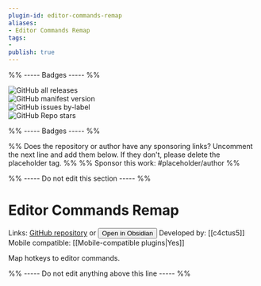 ```yaml
---
plugin-id: editor-commands-remap
aliases:
- Editor Commands Remap
tags: 
- 
publish: true
---
```


%% ----- Badges ----- %%

![GitHub all releases](https://img.shields.io/github/downloads/c4ctus5/editor-commands-remap/total?color=573E7A&logo=github&style=for-the-badge)   
![GitHub manifest version](https://img.shields.io/github/manifest-json/v/c4ctus5/editor-commands-remap?color=573E7A&logo=github&style=for-the-badge)   
![GitHub issues by-label](https://img.shields.io/github/issues/c4ctus5/editor-commands-remap/help%20wanted?color=573E7A&logo=github&style=for-the-badge)   
![GitHub Repo stars](https://img.shields.io/github/stars/c4ctus5/editor-commands-remap?color=573E7A&logo=github&style=for-the-badge)

%% ----- Badges ----- %%

%% Does the repository or author have any sponsoring links? Uncomment the next line and add them below. If they don't, please delete the placeholder tag. %%
%% Sponsor this work: #placeholder/author %%

%% ----- Do not edit this section ----- %%

# Editor Commands Remap

Links: [GitHub repository](https://github.com/c4ctus5/editor-commands-remap) or [<button id=HH>Open in Obsidian</button>](obsidian://goto-plugin?id=editor-commands-remap)
Developed by: [[c4ctus5]]
Mobile compatible: [[Mobile-compatible plugins|Yes]]

Map hotkeys to editor commands.

%% ----- Do not edit anything above this line ----- %% 
